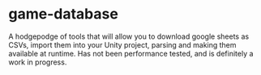# game-database
A hodgepodge of tools that will allow you to download google sheets as CSVs, import them into your Unity project, parsing and making them available at runtime. Has not been performance tested, and is definitely a work in progress.
